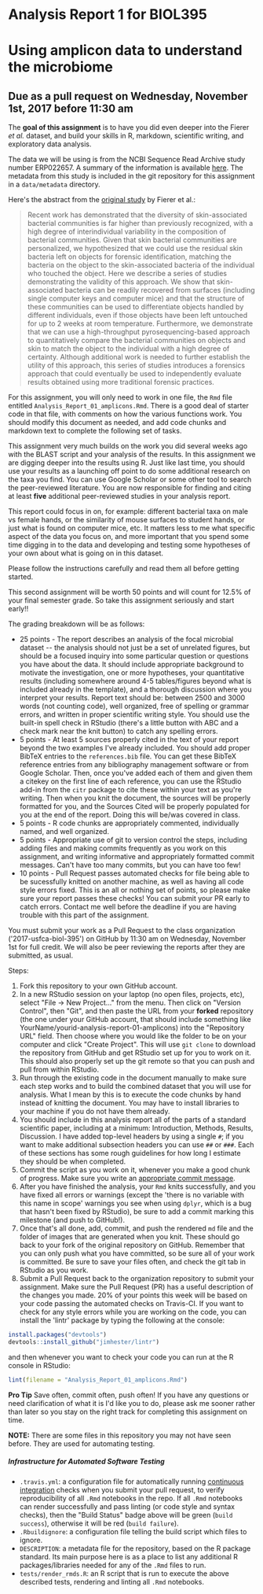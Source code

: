 # Analysis Report 1 for BIOL395
# Using amplicon data to understand the microbiome
## Due as a pull request on Wednesday, November 1st, 2017 before 11:30 am

The **goal of this assignment** is to have you did even deeper into the Fierer *et al.* dataset, and build your skills in R, markdown, scientific writing, and exploratory data analysis.

The data we will be using is from the NCBI Sequence Read Archive study number ERP022657. A summary of the information is available [here](https://www.ncbi.nlm.nih.gov/Traces/study/?WebEnv=NCID_1_128047291_130.14.22.33_5555_1505945515_1626731749_0MetA0_S_HStore&query_key=5). The metadata from this study is included in the git repository for this assignment in a `data/metadata` directory.

Here's the abstract from the [original study](https://trace.ncbi.nlm.nih.gov/Traces/sra/sra.cgi?study=ERP022657) by Fierer et al.:

> Recent work has demonstrated that the diversity of skin-associated bacterial communities is far higher than previously recognized, with a high degree of interindividual variability in the composition of bacterial communities. Given that skin bacterial communities are personalized, we hypothesized that we could use the residual skin bacteria left on objects for forensic identification, matching the bacteria on the object to the skin-associated bacteria of the individual who touched the object. Here we describe a series of studies demonstrating the validity of this approach. We show that skin-associated bacteria can be readily recovered from surfaces (including single computer keys and computer mice) and that the structure of these communities can be used to differentiate objects handled by different individuals, even if those objects have been left untouched for up to 2 weeks at room temperature. Furthermore, we demonstrate that we can use a high-throughput pyrosequencing-based approach to quantitatively compare the bacterial communities on objects and skin to match the object to the individual with a high degree of certainty. Although additional work is needed to further establish the utility of this approach, this series of studies introduces a forensics approach that could eventually be used to independently evaluate results obtained using more traditional forensic practices.

For this assignment, you will only need to work in one file, the `Rmd` file entitled `Analysis_Report_01_amplicons.Rmd`. There is a good deal of starter code in that file, with comments on how the various functions work. You should modify this document as needed, and add code chunks and markdown text to complete the following set of tasks.

This assignment very much builds on the work you did several weeks ago with the BLAST script and your analysis of the results. In this assignment we are digging deeper into the results using R. Just like last time, you should use your results as a launching off point to do some additional research on the taxa you find. You can use Google Scholar or some other tool to search the peer-reviewed literature. You are now responsible for finding and citing at least **five** additional peer-reviewed studies in your analysis report. 

This report could focus in on, for example: different bacterial taxa on male vs female hands, or the similarity of mouse surfaces to student hands, or just what is found on computer mice, etc. It matters less to me what specific aspect of the data you focus on, and more important that you spend some time digging in to the data and developing and testing some hypotheses of your own about what is going on in this dataset.

Please follow the instructions carefully and read them all before getting started.

This second assignment will be worth 50 points and will count for 12.5% of your final semester grade. So take this assignment seriously and start early!! 

The grading breakdown will be as follows:

* 25 points - The report describes an analysis of the focal microbial dataset -- the analysis should not just be a set of unrelated figures, but should be a focused inquiry into some particular question or questions you have about the data. It should include appropriate background to motivate the investigation, one or more hypotheses, your quantitative results (including somewhere around 4-5 tables/figures beyond what is included already in the template), and a thorough discussion where you interpret your results. Report text should be: between 2500 and 3000 words (not counting code), well organized, free of spelling or grammar errors, and written in proper scientific writing style. You should use the built-in spell check in RStudio (there's a little button with ABC and a check mark near the knit button) to catch any spelling errors.
* 5 points - At least 5 sources properly cited in the text of your report beyond the two examples I've already included. You should add proper BibTeX entries to the `references.bib` file. You can get these BibTeX reference entries from any bibliography management software or from Google Scholar. Then, once you've added each of them and given them a citekey on the first line of each reference, you can use the RStudio add-in from the `citr` package to cite these within your text as you're writing. Then when you knit the document, the sources will be properly formatted for you, and the Sources Cited will be properly populated for you at the end of the report. Doing this will be/was covered in class.
* 5 points - R code chunks are appropriately commented, individually named, and well organized.
* 5 points - Appropriate use of git to version control the steps, including adding files and making commits frequently as you work on this assignment, and writing informative and appropriately formatted commit messages. Can't have too many commits, but you can have too few! 
* 10 points - Pull Request passes automated checks for file being able to be sucessfully knitted on another machine, as well as having all code style errors fixed. This is an all or nothing set of points, so please make sure your report passes these checks! You can submit your PR early to catch errors. Contact me well before the deadline if you are having trouble with this part of the assignment.

You must submit your work as a Pull Request to the class organization ('2017-usfca-biol-395') on GitHub by 11:30 am on Wednesday, November 1st for full credit. We will also be peer reviewing the reports after they are submitted, as usual.

Steps:

1. Fork this repository to your own GitHub account.
1. In a new RStudio session on your laptop (no open files, projects, etc), select "File -> New Project..." from the menu. Then click on "Version Control", then "Git", and then paste the URL from your **forked** repository (the one under your GitHub account, that should include something like YourName/yourid-analysis-report-01-amplicons) into the "Repository URL" field. Then choose where you would like the folder to be on your computer and click "Create Project". This will use `git clone` to download the repository from GitHub and get RStudio set up for you to work on it. This should also properly set up the git remote so that you can push and pull from within RStudio. 
1. Run through the existing code in the document manually to make sure each step works and to build the combined dataset that you will use for analysis. What I mean by this is to execute the code chunks by hand instead of knitting the document. You may have to install libraries to your machine if you do not have them already.
1. You should include in this analysis report all of the parts of a standard scientific paper, including at a minimum: Introduction, Methods, Results, Discussion. I have added top-level headers by using a single `#`; if you want to make additional subsection headers you can use `##` or `###`. Each of these sections has some rough guidelines for how long I estimate they should be when completed.
1. Commit the script as you work on it, whenever you make a good chunk of progress. Make sure you write an [appropriate commit message](https://chris.beams.io/posts/git-commit/).
1. After you have finished the analysis, your `Rmd` knits successfully, and you have fixed all errors or warnings (except the 'there is no variable with this name in scope' warnings you see when using `dplyr`, which is a bug that hasn't been fixed by RStudio), be sure to add a commit marking this milestone (and push to GitHub!).
1. Once that's all done, add, commit, and push the rendered `md` file and the folder of images that are generated when you knit. These should go back to your fork of the original repository on GitHub. Remember that you can only push what you have committed, so be sure all of your work is committed. Be sure to save your files often, and check the git tab in RStudio as you work.
2. Submit a Pull Request back to the organization repository to submit your assignment. Make sure the Pull Request (PR) has a useful description of the changes you made. 20% of your points this week will be based on your code passing the automated checks on Travis-CI. If you want to check for any style errors while you are working on the code, you can install the 'lintr' package by typing the following at the console:

```r
install.packages("devtools")
devtools::install_github("jimhester/lintr")
```

and then whenever you want to check your code you can run at the R console in RStudio:

```r
lint(filename = "Analysis_Report_01_amplicons.Rmd")
```

**Pro Tip** Save often, commit often, push often! If you have any questions or need clarification of what it is I'd like you to do, please ask me sooner rather than later so you stay on the right track for completing this assignment on time.

**NOTE:** There are some files in this repository you may not have seen before. They are used for automating testing. 

##### Infrastructure for Automated Software Testing

- `.travis.yml`: a configuration file for automatically running [continuous integration](https://travis-ci.com) checks when you submit your pull request, to verify reproducibility of all `.Rmd` notebooks in the repo.  If all `.Rmd` notebooks can render successfully and pass linting (or code style and syntax checks), then the "Build Status" badge above will be green (`build success`), otherwise it will be red (`build failure`).  
- `.Rbuildignore`: a configuration file telling the build script which files to ignore.
- `DESCRIPTION`: a metadata file for the repository, based on the R package standard. Its main purpose here is as a place to list any additional R packages/libraries needed for any of the `.Rmd` files to run.
- `tests/render_rmds.R`: an R script that is run to execute the above described tests, rendering and linting all `.Rmd` notebooks. 

